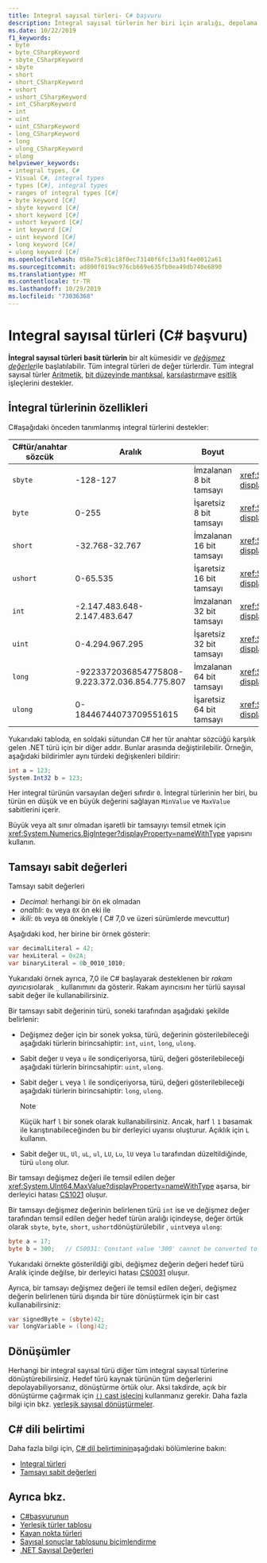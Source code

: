 ```yaml
---
title: Integral sayısal türleri- C# başvuru
description: İntegral sayısal türlerin her biri için aralığı, depolama boyutunu ve kullanımları öğrenin.
ms.date: 10/22/2019
f1_keywords:
- byte
- byte_CSharpKeyword
- sbyte_CSharpKeyword
- sbyte
- short
- short_CSharpKeyword
- ushort
- ushort_CSharpKeyword
- int_CSharpKeyword
- int
- uint
- uint_CSharpKeyword
- long_CSharpKeyword
- long
- ulong_CSharpKeyword
- ulong
helpviewer_keywords:
- integral types, C#
- Visual C#, integral types
- types [C#], integral types
- ranges of integral types [C#]
- byte keyword [C#]
- sbyte keyword [C#]
- short keyword [C#]
- ushort keyword [C#]
- int keyword [C#]
- uint keyword [C#]
- long keyword [C#]
- ulong keyword [C#]
ms.openlocfilehash: 058e75c81c18f0ec73140f6fc13a91f4e0012a61
ms.sourcegitcommit: ad800f019ac976cb669e635fb0ea49db740e6890
ms.translationtype: MT
ms.contentlocale: tr-TR
ms.lasthandoff: 10/29/2019
ms.locfileid: "73036368"
---
```

# <a name="integral-numeric-types--c-reference"></a>Integral sayısal türleri (C# başvuru)

**İntegral sayısal türleri** **basit türlerin** bir alt kümesidir ve [*değişmez değerler*](#integer-literals)ile başlatılabilir. Tüm integral türleri de değer türlerdir. Tüm integral sayısal türler [Aritmetik](../operators/arithmetic-operators.md), [bit düzeyinde mantıksal](../operators/bitwise-and-shift-operators.md), [karşılaştırma](../operators/comparison-operators.md)ve [eşitlik](../operators/equality-operators.md) işleçlerini destekler.

## <a name="characteristics-of-the-integral-types"></a>İntegral türlerinin özellikleri

C#aşağıdaki önceden tanımlanmış integral türlerini destekler:

|C#tür/anahtar sözcük|Aralık|Boyut|.NET türü|
|----------|-----------|----------|-------------|
|`sbyte`|-128-127|İmzalanan 8 bit tamsayı|<xref:System.SByte?displayProperty=nameWithType>|
|`byte`|0-255|İşaretsiz 8 bit tamsayı|<xref:System.Byte?displayProperty=nameWithType>|
|`short`|-32.768-32.767|İmzalanan 16 bit tamsayı|<xref:System.Int16?displayProperty=nameWithType>|
|`ushort`|0-65.535|İşaretsiz 16 bit tamsayı|<xref:System.UInt16?displayProperty=nameWithType>|
|`int`|-2.147.483.648-2.147.483.647|İmzalanan 32 bit tamsayı|<xref:System.Int32?displayProperty=nameWithType>|
|`uint`|0-4.294.967.295|İşaretsiz 32 bit tamsayı|<xref:System.UInt32?displayProperty=nameWithType>|
|`long`|-9223372036854775808-9.223.372.036.854.775.807|İmzalanan 64 bit tamsayı|<xref:System.Int64?displayProperty=nameWithType>|
|`ulong`|0-18446744073709551615|İşaretsiz 64 bit tamsayı|<xref:System.UInt64?displayProperty=nameWithType>|

Yukarıdaki tabloda, en soldaki sütundan C# her tür anahtar sözcüğü karşılık gelen .NET türü için bir diğer addır. Bunlar arasında değiştirilebilir. Örneğin, aşağıdaki bildirimler aynı türdeki değişkenleri bildirir:

```csharp
int a = 123;
System.Int32 b = 123;
```

Her integral türünün varsayılan değeri sıfırdır `0`. İntegral türlerinin her biri, bu türün en düşük ve en büyük değerini sağlayan `MinValue` ve `MaxValue` sabitlerini içerir.

Büyük veya alt sınır olmadan işaretli bir tamsayıyı temsil etmek için <xref:System.Numerics.BigInteger?displayProperty=nameWithType> yapısını kullanın.

## <a name="integer-literals"></a>Tamsayı sabit değerleri

Tamsayı sabit değerleri

- *Decimal*: herhangi bir ön ek olmadan
- *onaltılı*: `0x` veya `0X` ön eki ile
- *ikili*: `0b` veya `0B` önekiyle ( C# 7,0 ve üzeri sürümlerde mevcuttur)

Aşağıdaki kod, her birine bir örnek gösterir:

```csharp
var decimalLiteral = 42;
var hexLiteral = 0x2A;
var binaryLiteral = 0b_0010_1010;
```

Yukarıdaki örnek ayrıca, 7,0 ile C# başlayarak desteklenen bir *rakam ayırıcısı*olarak `_` kullanımını da gösterir. Rakam ayırıcısını her türlü sayısal sabit değer ile kullanabilirsiniz.

Bir tamsayı sabit değerinin türü, soneki tarafından aşağıdaki şekilde belirlenir:

- Değişmez değer için bir sonek yoksa, türü, değerinin gösterilebileceği aşağıdaki türlerin birincsahiptir: `int`, `uint`, `long`, `ulong`.
- Sabit değer `U` veya `u` ile sondiçeriyorsa, türü, değeri gösterilebileceği aşağıdaki türlerin birincsahiptir: `uint`, `ulong`.
- Sabit değer `L` veya `l` ile sondiçeriyorsa, türü, değeri gösterilebileceği aşağıdaki türlerin birincsahiptir: `long`, `ulong`.

  > [!NOTE]
  > Küçük harf `l` bir sonek olarak kullanabilirsiniz. Ancak, harf `l` `1` basamak ile karıştırıabileceğinden bu bir derleyici uyarısı oluşturur. Açıklık için `L` kullanın.

- Sabit değer `UL`, `Ul`, `uL`, `ul`, `LU`, `Lu`, `lU` veya `lu` tarafından düzeltildiğinde, türü `ulong` olur.

Bir tamsayı değişmez değeri ile temsil edilen değer <xref:System.UInt64.MaxValue?displayProperty=nameWithType> aşarsa, bir derleyici hatası [CS1021](../../misc/cs1021.md) oluşur.

Bir tamsayı değişmez değerinin belirlenen türü `int` ise ve değişmez değer tarafından temsil edilen değer hedef türün aralığı içindeyse, değer örtük olarak `sbyte`, `byte`, `short`, `ushort`dönüştürülebilir , `uint`veya `ulong`:

```csharp
byte a = 17;
byte b = 300;   // CS0031: Constant value '300' cannot be converted to a 'byte'
```

Yukarıdaki örnekte gösterildiği gibi, değişmez değerin değeri hedef türü Aralık içinde değilse, bir derleyici hatası [CS0031](../../misc/cs0031.md) oluşur.

Ayrıca, bir tamsayı değişmez değeri ile temsil edilen değeri, değişmez değerin belirlenen türü dışında bir türe dönüştürmek için bir cast kullanabilirsiniz:

```csharp
var signedByte = (sbyte)42;
var longVariable = (long)42;
```

## <a name="conversions"></a>Dönüşümler

Herhangi bir integral sayısal türü diğer tüm integral sayısal türlerine dönüştürebilirsiniz. Hedef türü kaynak türünün tüm değerlerini depolayabiliyorsanız, dönüştürme örtük olur. Aksi takdirde, açık bir dönüştürme çağırmak için [`()` cast işlecini](../operators/type-testing-and-cast.md#cast-operator-) kullanmanız gerekir. Daha fazla bilgi için bkz. [yerleşik sayısal dönüştürmeler](numeric-conversions.md).

## <a name="c-language-specification"></a>C# dili belirtimi

Daha fazla bilgi için, [ C# dil belirtiminin](~/_csharplang/spec/introduction.md)aşağıdaki bölümlerine bakın:

- [Integral türleri](~/_csharplang/spec/types.md#integral-types)
- [Tamsayı sabit değerleri](~/_csharplang/spec/lexical-structure.md#integer-literals)

## <a name="see-also"></a>Ayrıca bkz.

- [C#başvurunun](../index.md)
- [Yerleşik türler tablosu](../keywords/built-in-types-table.md)
- [Kayan nokta türleri](floating-point-numeric-types.md)
- [Sayısal sonuçlar tablosunu biçimlendirme](../keywords/formatting-numeric-results-table.md)
- [.NET Sayısal Değerleri](../../../standard/numerics.md)
